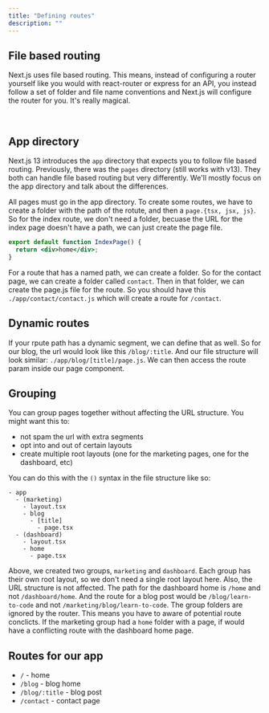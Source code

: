 ```yaml
---
title: "Defining routes"
description: ""
---
```


## File based routing

Next.js uses file based routing. This means, instead of configuring a router yourself like you would with react-router or express for an API, you instead follow a set of folder and file name conventions and Next.js will configure the router for you. It's really magical.

<br>

## App directory

Next.js 13 introduces the `app` directory that expects you to follow file based routing. Previously, there was the `pages` directory (still works with v13). They both can handle file based routing but very differently. We'll mostly focus on the app directory and talk about the differences.
<br>

All pages must go in the app directory. To create some routes, we have to create a folder with the path of the rotute, and then a `page.{tsx, jsx, js}`. So for the index route, we don't need a folder, becuase the URL for the index page doesn't have a path, we can just create the page file.

```jsx
export default function IndexPage() {
  return <div>home</div>;
}
```

For a route that has a named path, we can create a folder. So for the contact page, we can create a folder called `contact`. Then in that folder, we can create the page.js file for the route. So you should have this
`./app/contact/contact.js` which will create a route for `/contact`.

## Dynamic routes

If your rpute path has a dynamic segment, we can define that as well. So for our blog, the url would look like this `/blog/:title`. And our file structure will look similar: `./app/blog/[title]/page.js`. We can then access the route param inside our page component.

## Grouping

You can group pages together without affecting the URL structure. You might want this to:

- not spam the url with extra segments
- opt into and out of certain layouts
- create multiple root layouts (one for the marketing pages, one for the dashboard, etc)

You can do this with the `()` syntax in the file structure like so:

```
- app
  - (marketing)
    - layout.tsx
    - blog
      - [title]
        - page.tsx
  - (dashboard)
    - layout.tsx
    - home
      - page.tsx
```

Above, we created two groups, `marketing` and `dashboard`. Each group has their own root layout, so we don't need a single root layout here. Also, the URL structure is not affected. The path for the dashboard home is `/home` and not `/dashboard/home`. And the route for a blog post would be `/blog/learn-to-code` and not `/marketing/blog/learn-to-code`. The group folders are ignored by the router. This means you have to aware of potential route conclicts. If the marketing group had a `home` folder with a page, if would have a conflicting route with the dashboard home page.

## Routes for our app

- `/` - home
- `/blog` - blog home
- `/blog/:title` - blog post
- `/contact` - contact page
